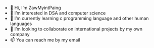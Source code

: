 - 👋 Hi, I’m ZawMyintPaing
- 👀 I’m interested in DSA and computer science
- 🌱 I’m currently learning c programming language and other human languages
- 💞️ I’m looking to collaborate on international projects by my own company
- 📫 You can reach me by my email

<!---
ZawMyintPaing/ZawMyintPaing is a ✨ special ✨ repository because its `README.md` (this file) appears on your GitHub profile.
You can click the Preview link to take a look at your changes.
--->
